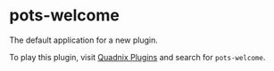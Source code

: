 # pots-welcome

The default application for a new plugin.

To play this plugin, visit [Quadnix Plugins](http://ppib-dev.us-east-1.elasticbeanstalk.com/home)
and search for `pots-welcome`.
